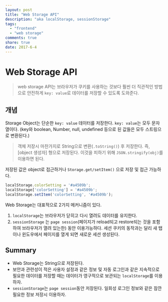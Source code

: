 ```yaml
---
layout: post
title: "Web Storage API"
description: "aka localStorage, sessionStorage"
tags:
  - "frontend"
  - "web storage"
comments: true
share: true
date: 2017-6-4
---
```


# Web Storage API

> web storage API는 브라우저가 쿠키를 사용하는 것보다 훨씬 더 직관적인 방법으로 안전하게 `key: value`로 데이터를 저장할 수 있도록 도와준다.

## 개념

Storage Object는 단순한 `key: value` 데이터를 저장한다. `key: value`는 모두 문자열이다. (key와 boolean, Number, null, undefined 등으로 된 값들은 모두 스트링으로 변환된다.)

> 객체 저장시 마찬가지로 String으로 변환(`.toString()`) 후 저장한다. 즉, [object 생성자] 형으로 저장된다. 이것을 피하기 위해 `JSON.stringify(obj)`를 이용하면 된다.

저장된 값은 object로 접근하거나 `Storage.get/setItem()` 으로 저장 및 접근 가능하다.

```javascript
localStorage.colorSetting = '#a4509b';
localStorage['colorSetting'] = '#a4509b';
localStorage.setItem('colorSetting', '#a4509b');
```

Web Storage는 대표적으로 2가지 메커니즘이 있다.

1. `localStorage`는 브라우저가 닫히고 다시 열려도 데이터를 유지한다.
2. `sessionStorage` 는 `page session`(페이지가 reload되고 restore되는 것을 포함하여 브라우저가 열려 있는한) 동안 이용가능하다. 세션 쿠키의 동작과는 달리 새 탭이나 윈도우에서 페이지를 열게 되면 새로운 세션 생성된다.

## Summary

- Web Storage는 String으로 저장된다.
- 보안과 관련성이 적은 사용자 설정과 같은 정보 및 자동 로그인과 같은 지속적으로 필요한 데이터를 저장할 때는 데이터가 영구적으로 보관되는 `localStorage`를 이용하자.
- `sessionStorage`는 `page session`동안 저장된다. 일회성 로그인 정보와 같은 잠깐 필요한 정보 저장시 이용하자.
